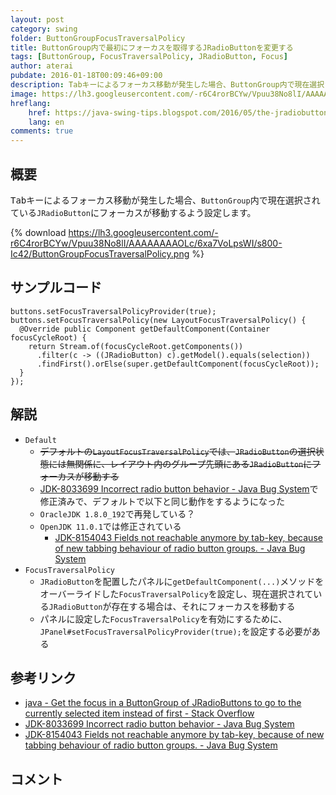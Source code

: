 ```yaml
---
layout: post
category: swing
folder: ButtonGroupFocusTraversalPolicy
title: ButtonGroup内で最初にフォーカスを取得するJRadioButtonを変更する
tags: [ButtonGroup, FocusTraversalPolicy, JRadioButton, Focus]
author: aterai
pubdate: 2016-01-18T00:09:46+09:00
description: Tabキーによるフォーカス移動が発生した場合、ButtonGroup内で現在選択されているJRadioButtonにフォーカスが移動するよう設定します。
image: https://lh3.googleusercontent.com/-r6C4rorBCYw/Vpuu38No8lI/AAAAAAAAOLc/6xa7VoLpsWI/s800-Ic42/ButtonGroupFocusTraversalPolicy.png
hreflang:
    href: https://java-swing-tips.blogspot.com/2016/05/the-jradiobutton-that-is-currently_10.html
    lang: en
comments: true
---
```

## 概要
<kbd>Tab</kbd>キーによるフォーカス移動が発生した場合、`ButtonGroup`内で現在選択されている`JRadioButton`にフォーカスが移動するよう設定します。

{% download https://lh3.googleusercontent.com/-r6C4rorBCYw/Vpuu38No8lI/AAAAAAAAOLc/6xa7VoLpsWI/s800-Ic42/ButtonGroupFocusTraversalPolicy.png %}

## サンプルコード
<pre class="prettyprint"><code>buttons.setFocusTraversalPolicyProvider(true);
buttons.setFocusTraversalPolicy(new LayoutFocusTraversalPolicy() {
  @Override public Component getDefaultComponent(Container focusCycleRoot) {
    return Stream.of(focusCycleRoot.getComponents())
      .filter(c -&gt; ((JRadioButton) c).getModel().equals(selection))
      .findFirst().orElse(super.getDefaultComponent(focusCycleRoot));
  }
});
</code></pre>

## 解説
- `Default`
    - ~~デフォルトの`LayoutFocusTraversalPolicy`では、`JRadioButton`の選択状態には無関係に、レイアウト内のグループ先頭にある`JRadioButton`にフォーカスが移動する~~
    - [JDK-8033699 Incorrect radio button behavior - Java Bug System](https://bugs.openjdk.java.net/browse/JDK-8033699)で修正済みで、デフォルトで以下と同じ動作をするようになった
    - `OracleJDK 1.8.0_192`で再発している？
    - `OpenJDK 11.0.1`では修正されている
        - [JDK-8154043 Fields not reachable anymore by tab-key, because of new tabbing behaviour of radio button groups. - Java Bug System](https://bugs.openjdk.java.net/browse/JDK-8154043)
- `FocusTraversalPolicy`
    - `JRadioButton`を配置したパネルに`getDefaultComponent(...)`メソッドをオーバーライドした`FocusTraversalPolicy`を設定し、現在選択されている`JRadioButton`が存在する場合は、それにフォーカスを移動する
    - パネルに設定した`FocusTraversalPolicy`を有効にするために、`JPanel#setFocusTraversalPolicyProvider(true);`を設定する必要がある

<!-- dummy comment line for breaking list -->

## 参考リンク
- [java - Get the focus in a ButtonGroup of JRadioButtons to go to the currently selected item instead of first - Stack Overflow](https://stackoverflow.com/questions/34820018/get-the-focus-in-a-buttongroup-of-jradiobuttons-to-go-to-the-currently-selected/34832814#34832814)
- [JDK-8033699 Incorrect radio button behavior - Java Bug System](https://bugs.openjdk.java.net/browse/JDK-8033699)
- [JDK-8154043 Fields not reachable anymore by tab-key, because of new tabbing behaviour of radio button groups. - Java Bug System](https://bugs.openjdk.java.net/browse/JDK-8154043)

<!-- dummy comment line for breaking list -->

## コメント
